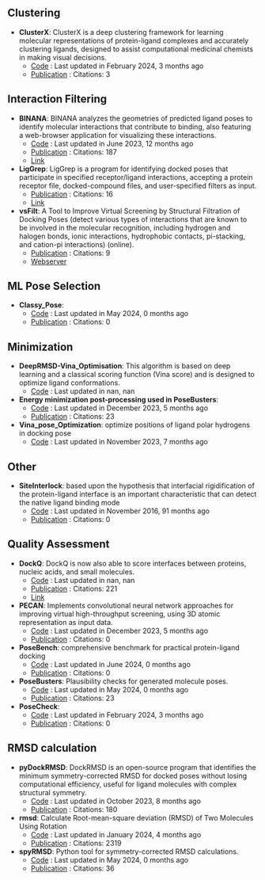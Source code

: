 
## **Clustering**
- **ClusterX**: ClusterX is a deep clustering framework for learning molecular representations of protein-ligand complexes and accurately clustering ligands, designed to assist computational medicinal chemists in making visual decisions.
	- [Code](https://github.com/ChenSikang/ClusterX) : Last updated in February 2024, 3 months ago
	- [Publication](https://doi.org/10.1093/bib/bbad126) : Citations: 3

## **Interaction Filtering**
- **BINANA**: BINANA analyzes the geometries of predicted ligand poses to identify molecular interactions that contribute to binding, also featuring a web-browser application for visualizing these interactions.
	- [Code](https://github.com/durrantlab/binana) : Last updated in June 2023, 12 months ago
	- [Publication](https://doi.org/10.1016%2Fj.jmgm.2011.01.004) : Citations: 187
	- [Link](https://durrantlab.pitt.edu/binana-download/)
- **LigGrep**: LigGrep is a program for identifying docked poses that participate in specified receptor/ligand interactions, accepting a protein receptor file, docked-compound files, and user-specified filters as input.
	- [Publication](https://doi.org/10.1186/s13321-020-00471-2) : Citations: 16
	- [Link](https://durrantlab.pitt.edu/liggrep/)
- **vsFilt**: A Tool to Improve Virtual Screening by Structural Filtration of Docking Poses (detect various types of interactions that are known to be involved in the molecular recognition, including hydrogen and halogen bonds, ionic interactions, hydrophobic contacts, pi-stacking, and cation-pi interactions) (online).
	- [Publication](https://doi.org/10.1021/acs.jcim.0c00303) : Citations: 9
	- [Webserver](https://biokinet.belozersky.msu.ru/vsfilt)

## **ML Pose Selection**
- **Classy_Pose**: 
	- [Code](https://github.com/vktrannguyen/Classy_Pose) : Last updated in May 2024, 0 months ago
	- [Publication](https://doi.org/10.1002/aisy.202400238) : Citations: 0

## **Minimization**
- **DeepRMSD-Vina_Optimisation**: This algorithm is based on deep learning and a classical scoring function (Vina score) and is designed to optimize ligand conformations.
	- [Code](<https://github.com/zchwang/DeepRMSD-Vina_Optimization>) : Last updated in nan, nan
- **Energy minimization post-processing used in PoseBusters**: 
	- [Code](https://github.com/maabuu/posebusters_em) : Last updated in December 2023, 5 months ago
	- [Publication](https://doi.org/10.1039/d3sc04185a) : Citations: 23
- **Vina_pose_Optimization**: optimize positions of ligand polar hydrogens in docking pose
	- [Code](https://github.com/rongfengzou/vina_pose_optimization) : Last updated in November 2023, 7 months ago

## **Other**
- **SiteInterlock**: based upon the hypothesis that interfacial rigidification of the protein-ligand interface is an important characteristic that can detect the native ligand binding mode
	- [Code](https://github.com/rasbt/siteinterlock) : Last updated in November 2016, 91 months ago
	- [Publication](https://doi.org/10.1002/prot.25172/full) : Citations: 0

## **Quality Assessment**
- **DockQ**: DockQ is now also able to score interfaces between proteins, nucleic acids, and small molecules.
	- [Code](http://github.com/bjornwallner/DockQ/) : Last updated in nan, nan
	- [Publication](https://doi.org/10.1371/journal.pone.0161879) : Citations: 221
	- [Link](https://wallnerlab.org/DockQ)
- **PECAN**: Implements convolutional neural network approaches for improving virtual high-throughput screening, using 3D atomic representation as input data.
	- [Code](https://github.com/LLNL/PECAN2) : Last updated in December 2023, 5 months ago
	- [Publication](https://doi.org/10.3390/make6010030) : Citations: 0
- **PoseBench**: comprehensive benchmark for practical protein-ligand docking
	- [Code](https://github.com/BioinfoMachineLearning/PoseBench) : Last updated in June 2024, 0 months ago
	- [Publication](https://doi.org/10.5281/zenodo.11477766.svg) : Citations: 0
- **PoseBusters**: Plausibility checks for generated molecule poses.
	- [Code](https://github.com/maabuu/posebusters) : Last updated in May 2024, 0 months ago
	- [Publication](https://doi.org/10.1039/D3SC04185A) : Citations: 23
- **PoseCheck**: 
	- [Code](https://github.com/cch1999/posecheck) : Last updated in February 2024, 3 months ago
	- [Publication](https://doi.org/10.5281/zenodo.10208912.svg) : Citations: 0

## **RMSD calculation**
- **pyDockRMSD**: DockRMSD is an open-source program that identifies the minimum symmetry-corrected RMSD for docked poses without losing computational efficiency, useful for ligand molecules with complex structural symmetry.
	- [Code](https://github.com/neudinger/pyDockRMSD) : Last updated in October 2023, 8 months ago
	- [Publication](https://doi.org/10.1186/s13321-019-0362-7) : Citations: 180
- **rmsd**: Calculate Root-mean-square deviation (RMSD) of Two Molecules Using Rotation
	- [Code](https://github.com/charnley/rmsd) : Last updated in January 2024, 4 months ago
	- [Publication](https://doi.org/10.1107/S0567739476001873) : Citations: 2319
- **spyRMSD**: Python tool for symmetry-corrected RMSD calculations.
	- [Code](https://github.com/RMeli/spyrmsd) : Last updated in May 2024, 0 months ago
	- [Publication](https://doi.org/10.1186/s13321-020-00455-2) : Citations: 36
